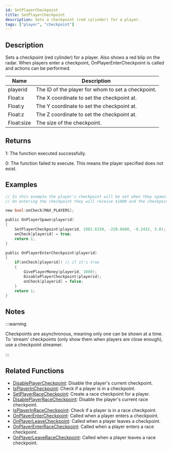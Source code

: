 ```yaml
---
id: SetPlayerCheckpoint
title: SetPlayerCheckpoint
description: Sets a checkpoint (red cylinder) for a player.
tags: ["player", "checkpoint"]
---
```


## Description

Sets a checkpoint (red cylinder) for a player. Also shows a red blip on the radar. When players enter a checkpoint, OnPlayerEnterCheckpoint is called and actions can be performed.

| Name       | Description                                        |
| ---------- | -------------------------------------------------- |
| playerid   | The ID of the player for whom to set a checkpoint. |
| Float:x    | The X coordinate to set the checkpoint at.         |
| Float:y    | The Y coordinate to set the checkpoint at.         |
| Float:z    | The Z coordinate to set the checkpoint at.         |
| Float:size | The size of the checkpoint.                        |

## Returns

1: The function executed successfully.

0: The function failed to execute. This means the player specified does not exist.

## Examples

```c
// In this example the player's checkpoint will be set when they spawn.
// On entering the checkpoint they will receive $1000 and the checkpoint will be disabled.

new bool:onCheck[MAX_PLAYERS];

public OnPlayerSpawn(playerid)
{
    SetPlayerCheckpoint(playerid, 1982.6150, -220.6680, -0.2432, 3.0);
    onCheck[playerid] = true;
    return 1;
}

public OnPlayerEnterCheckpoint(playerid)
{
    if(onCheck[playerid]) // if it's true
    {
        GivePlayerMoney(playerid, 1000);
        DisablePlayerCheckpoint(playerid);
        onCheck[playerid] = false;
    }
    return 1;
}
```

## Notes

:::warning

Checkpoints are asynchronous, meaning only one can be shown at a time. To 'stream' checkpoints (only show them when players are close enough), use a checkpoint streamer.

:::

## Related Functions

- [DisablePlayerCheckpoint](functions/DisablePlayerCheckpoint.md): Disable the player's current checkpoint.
- [IsPlayerInCheckpoint](functions/IsPlayerInCheckpoint.md): Check if a player is in a checkpoint.
- [SetPlayerRaceCheckpoint](functions/SetPlayerRaceCheckpoint.md): Create a race checkpoint for a player.
- [DisablePlayerRaceCheckpoint](functions/DisablePlayerRaceCheckpoint.md): Disable the player's current race checkpoint.
- [IsPlayerInRaceCheckpoint](functions/IsPlayerInRaceCheckpoint.md): Check if a player is in a race checkpoint.
- [OnPlayerEnterCheckpoint](functions/OnPlayerEnterCheckpoint.md): Called when a player enters a checkpoint.
- [OnPlayerLeaveCheckpoint](functions/OnPlayerLeaveCheckpoint.md): Called when a player leaves a checkpoint.
- [OnPlayerEnterRaceCheckpoint](functions/OnPlayerEnterRaceCheckpoint.md): Called when a player enters a race checkpoint.
- [OnPlayerLeaveRaceCheckpoint](functions/OnPlayerLeaveRaceCheckpoint.md): Called when a player leaves a race checkpoint.
